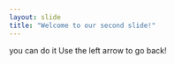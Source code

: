 ```yaml
---
layout: slide
title: "Welcome to our second slide!"
---
```

you can do it
Use the left arrow to go back!
